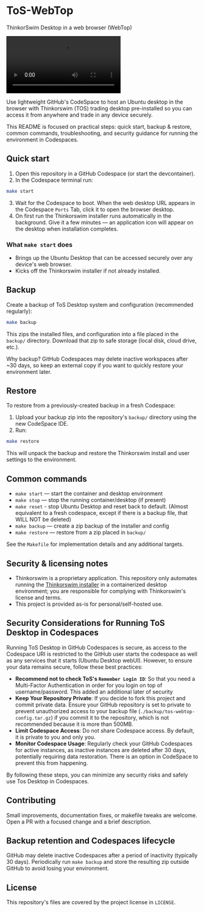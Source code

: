 # ToS-WebTop
ThinkorSwim Desktop in a web browser (WebTop)

<video src="https://github.com/user-attachments/assets/cd0009e9-cd35-4166-9701-dd0c3edbbdec"></video>

Use lightweight GitHub's CodeSpace to host an Ubuntu desktop in the browser with Thinkorswim (TOS) trading desktop pre-installed so you can access it from anywhere and trade in any device securely. 

This README is focused on practical steps: quick start, backup & restore, common commands, troubleshooting, and security guidance for running the environment in Codespaces.

## Quick start

1. Open this repository in a GitHub Codespace (or start the devcontainer).
2. In the Codespace terminal run:

```bash
make start
```

3. Wait for the Codespace to boot. When the web desktop URL appears in the Codespace `Ports` Tab, click it to open the browser desktop.
4. On first run the Thinkorswim installer runs automatically in the background. Give it a few minutes — an application icon will appear on the desktop when installation completes.

### What `make start` does
- Brings up the Ubuntu Desktop that can be accessed securely over any device's web browser.
- Kicks off the Thinkorswim installer if not already installed.

## Backup

Create a backup of ToS Desktop system and configuration (recommended regularly):

```bash
make backup
```

This zips the installed files, and configuration into a file placed in the `backup/` directory. Download that zip to safe storage (local disk, cloud drive, etc.).

Why backup? GitHub Codespaces may delete inactive workspaces after ~30 days, so keep an external copy if you want to quickly restore your environment later.

## Restore

To restore from a previously-created backup in a fresh Codespace:

1. Upload your backup zip into the repository's `backup/` directory using the new CodeSpace IDE.
2. Run:

```bash
make restore
```

This will unpack the backup and restore the Thinkorswim install and user settings to the environment.

## Common commands

- `make start` — start the container and desktop environment
- `make stop` — stop the running container/desktop (if present)
- `make reset` - stop Ubuntu Desktop and reset back to default. (Almost equivalent to a fresh codespace, except if there is a backup file, that WILL NOT be deleted)
- `make backup` — create a zip backup of the installer and config
- `make restore` — restore from a zip placed in `backup/`

See the `Makefile` for implementation details and any additional targets.

## Security & licensing notes

- Thinkorswim is a proprietary application. This repository only automates running the [Thinkorswim installer](https://tosmediaserver.schwab.com/installer/InstFiles/thinkorswim_installer.sh) in a containerized desktop environment; you are responsible for complying with Thinkorswim's license and terms.
- This project is provided as-is for personal/self-hosted use.

## Security Considerations for Running ToS Desktop in Codespaces

Running ToS Desktop in GitHub Codespaces is secure, as access to the Codespace URI is restricted to the GitHub user starts the codespace as well as any services that it starts (Ubuntu Desktop webUI). However, to ensure your data remains secure, follow these best practices:

- **Recommend not to check ToS's `Remember Login ID`**: So that you need a Multi-Factor Authentication in order for you login on top of username/password. This added an additional later of security
- **Keep Your Repository Private**: If you decide to fork this project and commit private data. Ensure your GitHub repository is set to private to prevent unauthorized access to your backup file (`./backup/tos-webtop-config.tar.gz`) if you commit it to the repository, which is not recommended because it is more than 500MB.
- **Limit Codespace Access**: Do not share Codespace access. By default, it is private to you and only you.
- **Monitor Codespace Usage**: Regularly check your GitHub Codespaces for active instances, as inactive instances are deleted after 30 days, potentially requiring data restoration. There is an option in CodeSpace to prevent this from happening.

By following these steps, you can minimize any security risks and safely use Tos Desktop in Codespaces.

## Contributing

Small improvements, documentation fixes, or makefile tweaks are welcome. Open a PR with a focused change and a brief description.

## Backup retention and Codespaces lifecycle

GitHub may delete inactive Codespaces after a period of inactivity (typically 30 days). Periodically run `make backup` and store the resulting zip outside GitHub to avoid losing your environment.

## License

This repository's files are covered by the project license in `LICENSE`.

